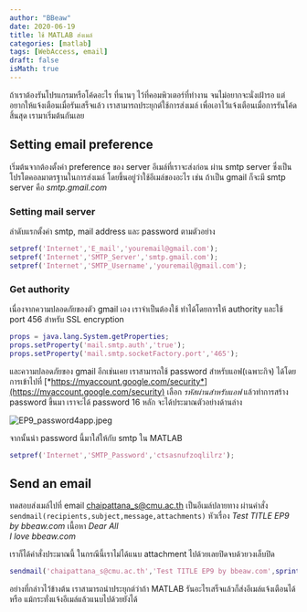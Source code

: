 ```yaml
---
author: "BBeaw"
date: 2020-06-19
title: ใช้ MATLAB ส่งเมล์
categories: [matlab]
tags: [WebAccess, email]
draft: false
isMath: true
---
```


ถ้าเราต้องรันโปรแกรมหรือโค้ดอะไร ที่นานๆ ไว้ที่คอมพิวเตอร์ที่ทำงาน จนไม่อยากจะนั่งเฝ้ารอ แต่อยากให้แจ้งเตือนเมื่อรันเสร็จแล้ว เราสามารถประยุกต์ใช้การส่งเมล์ เพื่อเอาไว้แจ้งเตือนเมื่อการรันโค้ดสิ้นสุด เรามาเริ่มต้นกันเลย

## Setting email preference
เริ่มต้นจากต้องตั้งค่า preference ของ server อีเมล์ที่เราจะส่งก่อน ผ่าน smtp server ซึ่งเป็นโปรโตคอลมาตรฐานในการส่งเมล์ โดยขึ้นอยู่ว่าใช้อีเมล์ของอะไร เช่น ถ้าเป็น gmail ก็จะมี smtp server คือ *smtp.gmail.com*  

### Setting mail server
ลำดับแรกตั้งค่า smtp, mail address และ password ตามตัวอย่าง
```MATLAB
setpref('Internet','E_mail','youremail@gmail.com');
setpref('Internet','SMTP_Server','smtp.gmail.com');
setpref('Internet','SMTP_Username','youremail@gmail.com');
```
### Get authority
เนื่องจากความปลอดภัยของตัว gmail เอง เราจำเป็นต้องใช้ ทำได้โดยการให้ authority และใช้ port 456 สำหรับ SSL encryption
```MATLAB
props = java.lang.System.getProperties;
props.setProperty('mail.smtp.auth','true');
props.setProperty('mail.smtp.socketFactory.port','465');
```
และความปลอดภัยของ gmail อีกเช่นเคย เราสามารถใช้ password สำหรับแอฟ(เฉพาะกิจ) ได้โดยการเข้าไปที่ [*https://myaccount.google.com/security*](https://myaccount.google.com/security) เลือก *รหัสผ่านสำหรับแอฟ* แล้วทำการสร้าง password ขึ้นมา เราจะได้ password 16 หลัก จะได้ประมาณตัวอย่างด้านล่าง

![EP9_password4app.jpeg](https://cdn.pic.in.th/file/picinth/EP9_password4app.jpeg)


จากนั้นนำ password นี้มาใส่ให้กับ smtp ใน MATLAB

```MATLAB
setpref('Internet','SMTP_Password','ctsasnufzoqlilrz');
```

## Send an email
ทดสอบส่งเมล์ไปที่ email chaipattana_s@cmu.ac.th เป็นอีเมล์ปลายทาง ผ่านคำสั่ง `sendmail(recipients,subject,message,attachments)`
หัวเรื่อง *Test TITLE EP9 by bbeaw.com*
เนื้อหา *Dear All*  
*I love bbeaw.com*

เราก็ได้คำสั่งประมาณนี้ ในกรณีนี้เราไม่ได้แนบ attachment ไปด้วยเลยปิดจบด้วยวงเล็บปิด

```MATLAB
sendmail('chaipattana_s@cmu.ac.th','Test TITLE EP9 by bbeaw.com',sprintf('Dear All \nI love bbeaw.com'));
```   

อย่างที่กล่าวไว้ข้างต้น เราสามารถนำประยุกต์ว่าถ้า MATLAB รันอะไรเสร็จแล้วก็ส่งอีเมล์แจ้งเตือนได้ หรือ แม้กระทั่งแจ้งอีเมล์แล้วแนบไปด้วยยังได้
